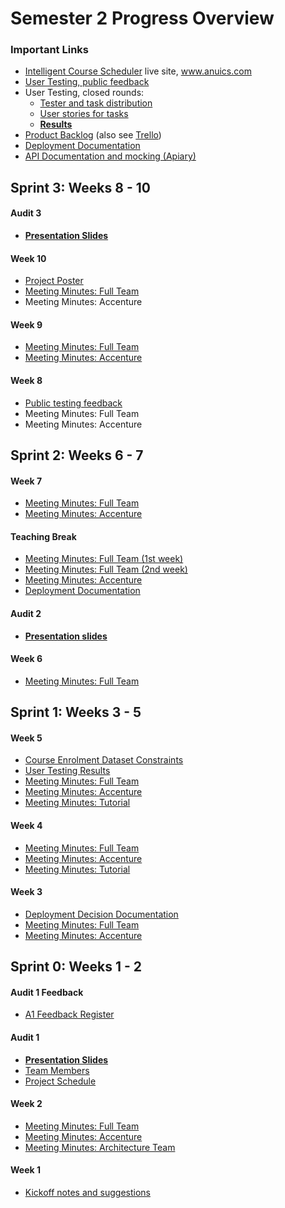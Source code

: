 # Semester 2 Progress Overview

### Important Links

* [Intelligent Course Scheduler](https://www.anuics.com) live site, www.anuics.com
* [User Testing, public feedback](Sprint_2/public-testing-feedback.md)
* User Testing, closed rounds: 
  - [Tester and task distribution](Sprint_1/test-distribution.md)
  - [User stories for tasks](Sprint_1/user-story.md)
  - [**Results**](Sprint_1/user-testing.md)
* [Product Backlog](product-backlog.md) (also see [Trello](https://trello.com/b/lNhn5e9R/))
* [Deployment Documentation](Sprint_2/deployment-documentation.md)
* [API Documentation and mocking (Apiary)](https://courseai.docs.apiary.io/)

## Sprint 3: Weeks 8 - 10

#### Audit 3

* [**Presentation Slides**](https://docs.google.com/presentation/d/1DNmyca-7YUOlFmNhRQ0d_GEcVf9OkiGWGtCdjapopEg/edit?usp=sharing)

#### Week 10

* [Project Poster](Sprint_2/PDF/project-poster-2.pdf)
* [Meeting Minutes: Full Team](Sprint_2/team-week-10-minutes.md)
* Meeting Minutes: Accenture

#### Week 9

* [Meeting Minutes: Full Team](Sprint_2/team-week-9-minutes.md)
* [Meeting Minutes: Accenture](Sprint_2/accenture-week-9-minutes.md)

#### Week 8

* [Public testing feedback](Sprint_2/public-testing-feedback.md)
* Meeting Minutes: Full Team
* Meeting Minutes: Accenture

## Sprint 2: Weeks 6 - 7

#### Week 7

* [Meeting Minutes: Full Team](Sprint_2/team-week-7-minutes.md)
* [Meeting Minutes: Accenture](Sprint_2/accenture-week-7-minutes.md)

#### Teaching Break

* [Meeting Minutes: Full Team (1st week)](Sprint_2/team-break-week-1-minutes.md)
* [Meeting Minutes: Full Team (2nd week)](Sprint_2/team-break-week-1-minutes.md)
* [Meeting Minutes: Accenture](Sprint_2/accenture-week-6-minutes.md)
* [Deployment Documentation](Sprint_2/deployment-documentation.md)

#### Audit 2

* **[Presentation slides](https://docs.google.com/presentation/d/1ifcSjrgrL0wdElroLccQmKwoidtlPBroV2QmwyU74cI/edit?usp=sharing)**


#### Week 6

* [Meeting Minutes: Full Team](Sprint_2/team-week-6-minutes.md)

## Sprint 1: Weeks 3 - 5

#### Week 5

* [Course Enrolment Dataset Constraints](course-enrolment-dataset-constraints.md)
* [User Testing Results](Sprint_1/user-testing.md)
* [Meeting Minutes: Full Team](Sprint_1/team-week-5-minutes.md)
* [Meeting Minutes: Accenture](Sprint_1/accenture-week-5-minutes.md)
* [Meeting Minutes: Tutorial](Sprint_1/tutorial-week-5-minutes.md)

#### Week 4

* [Meeting Minutes: Full Team](Sprint_1/team-week-4-minutes.md)
* [Meeting Minutes: Accenture](Sprint_1/accenture-week-4-minutes.md)
* [Meeting Minutes: Tutorial](Sprint_1/tutorial-week-4-minutes.md)

#### Week 3

* [Deployment Decision Documentation](Sprint_1/deployment-decisions.md)
* [Meeting Minutes: Full Team](Sprint_1/team-week-3-minutes.md)
* [Meeting Minutes: Accenture](Sprint_1/accenture-week-3-minutes.md)

## Sprint 0: Weeks 1 - 2

#### Audit 1 Feedback
* [A1 Feedback Register](https://docs.google.com/spreadsheets/d/1F2NP-vgWbB0HpWlc_H7L85UJ_gTzK-F6HnkLpG5QA14/edit?usp=sharing)

#### Audit 1
* **[Presentation Slides](https://docs.google.com/presentation/d/1Ae8ik7Atvc_3EnimkYWZ8D8zZCJkSxFT_T0EhWcpCA0/edit?usp=sharing)**
* [Team Members](Sprint_0/PDF/Team_Members.pdf)
* [Project Schedule](Sprint_0/PDF/Schedule.pdf)
#### Week 2
* [Meeting Minutes: Full Team](Sprint_0/team-week-2-minutes.md)
* [Meeting Minutes: Accenture](Sprint_0/accenture-week-2-minutes.md)
* [Meeting Minutes: Architecture Team](Sprint_0/backend-week-2-minutes.md)

#### Week 1
* [Kickoff notes and suggestions](Sprint_0/kickoff.md)
